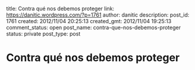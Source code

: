 title: Contra qué nos debemos proteger
link: https://danitic.wordpress.com/?p=1761
author: danitic
description: 
post_id: 1761
created: 2012/11/04 20:25:13
created_gmt: 2012/11/04 19:25:13
comment_status: open
post_name: contra-que-nos-debemos-proteger
status: private
post_type: post

# Contra qué nos debemos proteger

